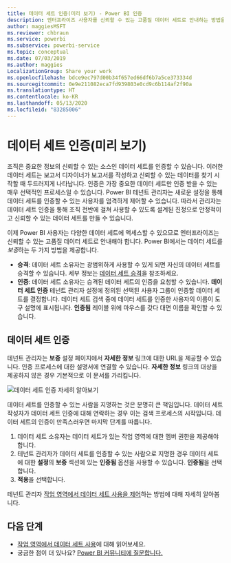 ```yaml
---
title: 데이터 세트 인증(미리 보기) - Power BI 인증
description: 엔터프라이즈 사용자를 신뢰할 수 있는 고품질 데이터 세트로 안내하는 방법을 알아봅니다.
author: maggiesMSFT
ms.reviewer: chbraun
ms.service: powerbi
ms.subservice: powerbi-service
ms.topic: conceptual
ms.date: 07/03/2019
ms.author: maggies
LocalizationGroup: Share your work
ms.openlocfilehash: bdce9ec797d00b34f657ed66df6b7a5ce373334d
ms.sourcegitcommit: 0e9e211082eca7fd939803e0cd9c6b114af2f90a
ms.translationtype: HT
ms.contentlocale: ko-KR
ms.lasthandoff: 05/13/2020
ms.locfileid: "83285006"
---
```

# <a name="certify-datasets-preview"></a>데이터 세트 인증(미리 보기)

조직은 중요한 정보의 신뢰할 수 있는 소스인 데이터 세트를 인증할 수 있습니다. 이러한 데이터 세트는 보고서 디자이너가 보고서를 작성하고 신뢰할 수 있는 데이터를 찾기 시작할 때 두드러지게 나타납니다. 인증은 가장 중요한 데이터 세트만 인증 받을 수 있는 매우 선택적인 프로세스일 수 있습니다. Power BI 테넌트 관리자는 새로운 설정을 통해 데이터 세트를 인증할 수 있는 사용자를 엄격하게 제어할 수 있습니다. 따라서 관리자는 데이터 세트 인증을 통해 조직 전반에 걸쳐 사용할 수 있도록 설계된 진정으로 안정적이고 신뢰할 수 있는 데이터 세트를 만들 수 있습니다.

이제 Power BI 사용자는 다양한 데이터 세트에 액세스할 수 있으므로 엔터프라이즈는 신뢰할 수 있는 고품질 데이터 세트로 안내해야 합니다. Power BI에서는 데이터 세트를 *보증*하는 두 가지 방법을 제공합니다.

- **승격**: 데이터 세트 소유자는 광범위하게 사용할 수 있게 되면 자신의 데이터 세트를 승격할 수 있습니다. 세부 정보는 [데이터 세트 승격](service-datasets-promote.md)을 참조하세요.  
- **인증**: 데이터 세트 소유자는 승격된 데이터 세트의 인증을 요청할 수 있습니다. **데이터 세트 인증** 테넌트 관리자 설정에 정의된 선택된 사용자 그룹이 인증할 데이터 세트를 결정합니다. 데이터 세트 검색 중에 데이터 세트를 인증한 사용자의 이름이 도구 설명에 표시됩니다. **인증됨** 레이블 위에 마우스를 갖다 대면 이름을 확인할 수 있습니다.

## <a name="certify-a-dataset"></a>데이터 세트 인증

테넌트 관리자는 **보증** 설정 페이지에서 **자세한 정보** 링크에 대한 URL을 제공할 수 있습니다.  인증 프로세스에 대한 설명서에 연결할 수 있습니다. **자세한 정보** 링크의 대상을 제공하지 않은 경우 기본적으로 이 문서를 가리킵니다.

![데이터 세트 인증 자세히 알아보기](media/service-datasets-certify-promote/power-bi-dataset-learn-more-certification.png)

데이터 세트를 인증할 수 있는 사람을 지명하는 것은 분명히 큰 책임입니다. 데이터 세트 작성자가 데이터 세트 인증에 대해 연락하는 경우 이는 검색 프로세스의 시작입니다. 데이터 세트의 인증이 만족스러우면 마지막 단계를 따릅니다.

1. 데이터 세트 소유자는 데이터 세트가 있는 작업 영역에 대한 멤버 권한을 제공해야 합니다.
1. 테넌트 관리자가 데이터 세트를 인증할 수 있는 사람으로 지명한 경우 데이터 세트에 대한 **설정**의 **보증** 섹션에 있는 **인증됨** 옵션을 사용할 수 있습니다. **인증됨**을 선택합니다.
1. **적용**을 선택합니다.

테넌트 관리자 [작업 영역에서 데이터 세트 사용을 제어](service-datasets-admin-across-workspaces.md)하는 방법에 대해 자세히 알아봅니다.

## <a name="next-steps"></a>다음 단계

* [작업 영역에서 데이터 세트 사용](service-datasets-across-workspaces.md)에 대해 읽어보세요.
* 궁금한 점이 더 있나요? [Power BI 커뮤니티에 질문합니다.](https://community.powerbi.com/)
